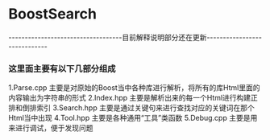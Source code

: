 # BoostSearch
-----------------------------------目前解释说明部分还在更新-----------------------------
### 这里面主要有以下几部分组成
1.Parse.cpp  主要是对原始的Boost当中各种库进行解析，将所有的库Html里面的内容输出为字符串的形式
2.Index.hpp  主要是解析出来的每一个Html进行构建正排和倒排索引
3.Search.hpp 主要是通过关键句来进行查找对应的关键词在那个Html当中出现
4.Tool.hpp   主要是各种通用“工具”类函数
5.Debug.cpp  主要是用来进行调试，便于发现问题
